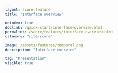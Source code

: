 ```yaml
---
layout: score-feature
title: "Interface overview"

noindex: true
doclink: /quick-start/interface-overview.html
permalink: /score/features/interface-overview.html
category: "site-score"

image: /assets/features/temporal.png
description: "Interface overview"

tag: "Presentation"
visible: true
---
```


